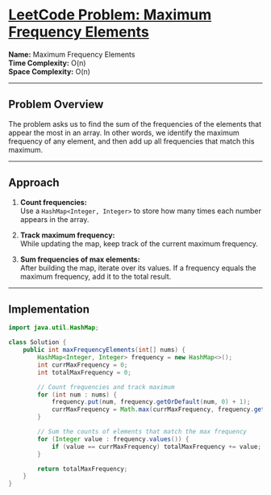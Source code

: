 # [LeetCode Problem: Maximum Frequency Elements](https://leetcode.com/problems/maximum-frequency-elements/)

**Name:** Maximum Frequency Elements  
**Time Complexity:** O(n)  
**Space Complexity:** O(n)  

---

## Problem Overview
The problem asks us to find the sum of the frequencies of the elements that appear the most in an array. In other words, we identify the maximum frequency of any element, and then add up all frequencies that match this maximum.

---

## Approach
1. **Count frequencies:**  
   Use a `HashMap<Integer, Integer>` to store how many times each number appears in the array.

2. **Track maximum frequency:**  
   While updating the map, keep track of the current maximum frequency.

3. **Sum frequencies of max elements:**  
   After building the map, iterate over its values. If a frequency equals the maximum frequency, add it to the total result.

---

## Implementation

```java
import java.util.HashMap;

class Solution {
    public int maxFrequencyElements(int[] nums) {
        HashMap<Integer, Integer> frequency = new HashMap<>();
        int currMaxFrequency = 0;
        int totalMaxFrequency = 0;

        // Count frequencies and track maximum
        for (int num : nums) {
            frequency.put(num, frequency.getOrDefault(num, 0) + 1);
            currMaxFrequency = Math.max(currMaxFrequency, frequency.get(num));
        }

        // Sum the counts of elements that match the max frequency
        for (Integer value : frequency.values()) {
            if (value == currMaxFrequency) totalMaxFrequency += value;
        }

        return totalMaxFrequency;
    }
}